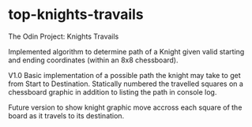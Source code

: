 # top-knights-travails
The Odin Project: Knights Travails

Implemented algorithm to determine path of a Knight given 
valid starting and ending coordinates (within an 8x8 
chessboard). 

V1.0
Basic implementation of a possible path the knight may take
to get from Start to Destination. Statically numbered the travelled 
squares on a chessboard graphic in addition to listing the path in 
console log.


Future version to show knight graphic move accross each square of the 
board as it travels to its destination.